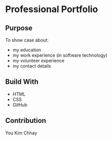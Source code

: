 # Professional Portfolio

## Purpose
To show case about:
* my education
* my work experience (in software technology)
* my volunteer experience
* my contact details

## Build With
* HTML
* CSS
* GitHub

## Contribution
You Kim Chhay